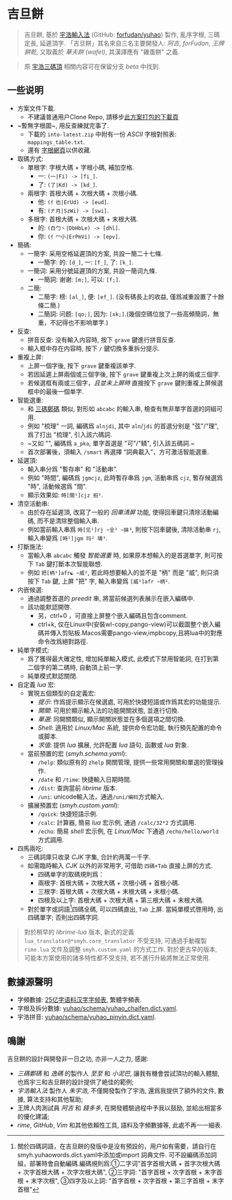 # 吉旦餅

> 吉旦餅, 基於
    [宇浩輸入法](https://zhuyuhao.com/yuhao/)
    (GitHub: [forfudan/yuhao](https://github.com/forfudan/yuhao/))
    製作,
    亂序字根, 三碼定長, 延遲頂字.
    「吉旦餅」其名來自三名主要開發人: *阿吉*, *forFudan*, *王牌餅乾*,
    又取義於 *華夫餅 (wafel)*, 其漢譯應有 "雞蛋餅" 之義.

> 原 [宇浩三碼頂](https://github.com/lost-melody/rime-smyh/tree/beta)
    相關内容可在保留分支 *beta* 中找到.

## 一些说明

- 方案文件下載.
    - 不建議普通用户Clone Repo, 請移步[此方案打包的下載頁](https://lost-melody.github.io/rime-smyh/)
- ~暫無字根圖~, 用反查練就完事了.
    - 下載的 `into-latest.zip` 中附有一份 *ASCII* 字根對照表: `mappings_table.txt`.
    - 還有 [字根網頁](https://lost-melody.github.io/wafel)以供收藏.
- 取碼方式:
    - 單根字: 字根大碼 + 字根小碼, 補加空格.
        - 一: `(一|Fi) -> [fi_]`.
        - 了: `(了|Kd) -> [kd_]`.
    - 兩根字: 首根大碼 + 次根大碼 + 次根小碼.
        - 他: `(亻也|ErUd) -> [eud]`.
        - 有: `(𠂇月|SzWi) -> [swi]`.
    - 多根字: 首根大碼 + 次根大碼 + 末根大碼.
        - 的: `(白勹丶|DbHbLe) -> [dhl]`.
        - 你: `(亻冖小|ErPmVi) -> [epv]`.
- 簡碼:
    - 一簡字: 采用空格延遲頂的方案, 共設一簡二十七條.
        - 一簡字: 的: `[d_]`, 一: `[f_]`, 了: `[k_]`.
    - 一簡词: 采用分號延遲頂的方案, 共設一簡词九條.
        - 一簡詞: 谢谢: `[m;]`, 可以: `[f;]`.
    - 二簡: 
        - 二簡字: 榜: `[al_]`, 便: `[ef_]`. (没有碼長上的收益, 僅爲减重設置了十餘條二簡.)
        - 二簡詞: 问题: `[qo;]`, 因为: `[xk;]`.(幾個空碼位放了一些高頻簡詞，無重，不記得也不影响單字.)
- 反查:
    - 拼音反查: 没有輸入内容時, 按下 `grave` 鍵進行拼音反查.
    - 輸入框中存在内容時, 按下 `/` 鍵切換多重拆分提示.
- 重複上屏:
    - 上屏一個字後, 按下 `grave` 鍵重複該单字.
    - 若因延遲上屏兩個或三個字後, 按下 `grave` 鍵重複上次上屏的兩或三個字.
    - 若候選框有兩或三個字，*且並未上屏時* 直接按下 `grave` 鍵則重複上屏候選框中的最後一個单字.
- 智能選重:
    - 和 [三碼鄭碼](http://zhengma.plus) 類似, 對形如 `abcabc` 的輸入串, 檢查有無非單字首選的詞組可用.
    - 例如 "梳理" 一詞, 編碼爲 `alnjdi`, 其中 `aln`/`jdi` 的首選分别是 "弦"/"理", 爲了打出 "梳理", 引入該六碼詞.
    - ~又如 "", 編碼爲 `a_pka`, 單字首選是 "可"/"鳞", 引入該五碼詞.~
    - 首次部署後，須輸入 `/smart` 再選擇 “詞典載入”，方可激活智能選重.
- 延遲頂:
    - 輸入串分爲 "暫存串" 和 "活動串".
    - 例如 "時間", 編碼爲 `jgmcjz`, 此時暫存串爲 `jgm`, 活動串爲 `cjz`, 暫存候選爲 "時", 活動候選爲 "間".
    - 顯示效果如: `時[間¹]cjz 抇²`.
- 清空活動串:
    - 由於存在延遲頂, 改寫了一般的 *回車清屏* 功能, 使得回車鍵只清除活動編碼, 而不是清除整個輸入串.
    - 例如當前輸入串爲 `時[见¹]rj ~全² ~妹³`, 則按下回車鍵後, 清除活動串 `rj`, 輸入串變爲 `[時¹]jgm 玛² 璹³`.
- 打斷施法:
    - 當輸入串 `abcabc` 觸發 *智能選重* 時, 如果原本想輸入的是首選單字, 則可按下 `Tab` 鍵打斷本次智能聯想.
    - 例如 `把[柄¹]afr☯ ~威²`, 若此時想要輸入的並不是 "柄" 而是 "威", 則只須按下 `Tab` 鍵, 上屏 "把" 字, 輸入串變爲 `[威¹]afr ~柄²`.
- 内嵌候選:
    - 通過調整首選的 *preedit* 串, 將當前候選列表展示在嵌入編碼中.
    - 該功能默認開啓.
        - 另，ctrl+0 ，可直接上屏整个嵌入編碼且包含comment.
        - ctrl+k, 仅在Linux中(安裝wl-copy,pango-view)可以截圖整个嵌入編碼并傳入剪貼板.Macos需要pango-view,impbcopy,且將lua中的對應命令改爲絕對路徑.   
- 純單字模式:
    - 爲了獲得最大確定性, 增加純單輸入模式, 此模式下禁用智能詞, 在打到第二個字的第二碼時, 自動頂上前一字.
    - 純單模式默認關閉.
- 自定義 *lua* 宏:
    - 實現五個類型的自定義宏:
        - *提示*: 作爲提示顯示在候選處, 可用於快捷短語或作爲其宏的功能提示.
        - *開關*: 可用於顯示輸入法的功能開關狀態, 並進行切換.
        - *單選*: 同開關類似, 顯示開關狀態並在多個選項之間切換.
        - *Shell*: 適用於 *Linux/Mac* 系統, 提供命令宏功能, 執行預先配置的命令或脚本.
        - *求值*: 提供 *lua* 擴展, 允許配置 *lua* 語句, 函數或 *lua* 對象.
    - 當前預置的宏 (*smyh.schema.yaml*):
        - `/help`: 類似原有的 `zhelp` 開關管理, 提供一些常用開關和單選的管理操作.
        - `/date` 和 `/time`: 快捷輸入日期時間.
        - `/dist`: 查詢當前 *librime* 版本.
        - `/uni`: unicode輸入法，通過`/uni/编码`方式輸入.
    - 擴展預置宏 (*smyh.custom.yaml*):
        - `/quick`: 快捷短語示例.
        - `/calc`: 計算器, 簡易 *lua* 宏示例, 通過 `/calc/32*2` 方式調用.
        - `/echo`: 簡易 *shell* 宏示例, 在 *Linux/Mac* 下通過 `/echo/hello/world` 方式調用.
- 四馬兩吃:
    - 三碼詞庫只收录 *CJK* 字集, 合計約两萬一千字.
    - 如需臨時輸入 *CJK* 以外的非常用字, 可借助 `四碼+Tab` 直接上屏的方式.
      - 四碼单字的取碼規則爲：
       - 兩根字: 首根大碼 + 次根大碼 + 次根小碼 + 首根小碼.
       - 三根字: 首根大碼 + 次根大碼 + 末根大碼 + 末根小碼.
       - 四根及以上字: 首根大碼 + 次根大碼 + 第三根大碼 + 末根大碼.
    - 對於單字或詞語[^1]四碼全碼, 可以四碼直出, `Tab` 上屏. 當純單模式啓用時, 出四碼單字; 否則出四碼字詞.

> 對於稍早的 *librime-lua* 版本, 新式的定義 `lua_translator@*smyh.core_translator` 不受支持,
    可通過手動複製 `rime.lua` 文件及調整 `smyh.custom.yaml` 的方式工作.
    對於更古早的版本, 可能本方案使用的諸多特性都不受支持, 若不進行升級將無法正常使用.

## 數據源聲明

- 字頻數據: [25亿字语料汉字字频表](https://faculty.blcu.edu.cn/xinghb/zh_CN/article/167473/content/1437.htm), 繁體字頻表.
- 字根及拆分數據: [yuhao/schema/yuhao_chaifen.dict.yaml](https://github.com/forFudan/yuhao/blob/main/schema/yuhao_chaifen.dict.yaml).
- 宇浩拼音: [yuhao/schema/yuhao_pinyin.dict.yaml](https://github.com/forFudan/yuhao/blob/main/schema/yuhao_pinyin.dict.yaml).

## 鳴謝

吉旦餅的設計與開發非一日之功, 亦非一人之力, 感謝:

- *三碼鄭碼* 和 *逸碼* 的製作人 *至至* 和 *小泥巴*, 讓我有機會尝試頂功的輸入體驗, 也爲宇三和吉旦餅的設計提供了絶佳的範例;
- *宇浩輸入法* 製作人 *朱宇浩*, 不僅開發製作了宇浩, 還爲我提供了額外的文件, 數據, 算法支持和其他幫助;
- 王牌人肉測試員 *阿吉* 和 *錢多多*, 在開發體驗過程中予我以鼓励, 並給出相當多的優化建議;
- *rime*, *GitHub*, *Vim* 和其他依賴性工具, 語料及字頻數據等, 此處不再一一細表.

[^1]: 關於四碼詞語，在吉旦餅的發版中是没有預設的，用户如有需要，請自行在smyh.yuhaowords.dict.yaml中添加或import 詞典文件. 可不設編碼添加詞組，部署時會自動編碼.編碼規則爲:①二字词"首字首根大碼 + 首字次根大碼 + 次字首根大碼 + 次字次根大碼", ②三字詞: "首字首根 + 次字首根 + 末字首根 + 末字次根", ③四字及以上詞: "首字首根 + 次字首根 + 第三字首根 + 末字首根"
